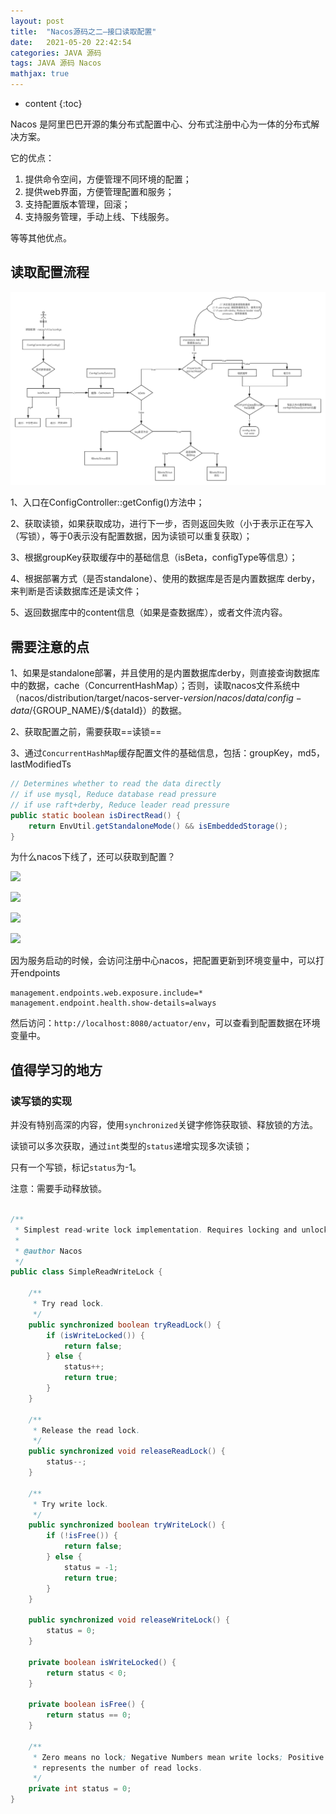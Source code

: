 ```yaml
---
layout: post
title:  "Nacos源码之二—接口读取配置"
date:   2021-05-20 22:42:54
categories: JAVA 源码
tags: JAVA 源码 Nacos
mathjax: true
---
```


* content
{:toc}

Nacos 是阿里巴巴开源的集分布式配置中心、分布式注册中心为一体的分布式解决方案。

它的优点：

1. 提供命令空间，方便管理不同环境的配置；
2. 提供web界面，方便管理配置和服务；
3. 支持配置版本管理，回滚；
4. 支持服务管理，手动上线、下线服务。

等等其他优点。





## 读取配置流程

![读取配置信息流程图](/images/nacos4.png)

1、入口在ConfigController::getConfig()方法中；

2、获取读锁，如果获取成功，进行下一步，否则返回失败（小于表示正在写入（写锁），等于0表示没有配置数据，因为读锁可以重复获取）；

3、根据groupKey获取缓存中的基础信息（isBeta，configType等信息）；

4、根据部署方式（是否standalone）、使用的数据库是否是内置数据库 derby，来判断是否读数据库还是读文件；

5、返回数据库中的content信息（如果是查数据库），或者文件流内容。


## 需要注意的点

1、如果是standalone部署，并且使用的是内置数据库derby，则直接查询数据库中的数据，cache（ConcurrentHashMap）；否则，读取nacos文件系统中（nacos/distribution/target/nacos-server-${version}/nacos/data/config-data/${GROUP_NAME}/${dataId}）的数据。

2、获取配置之前，需要获取==读锁==

3、通过`ConcurrentHashMap`缓存配置文件的基础信息，包括：groupKey，md5，lastModifiedTs


```java
// Determines whether to read the data directly
// if use mysql, Reduce database read pressure
// if use raft+derby, Reduce leader read pressure
public static boolean isDirectRead() {
    return EnvUtil.getStandaloneMode() && isEmbeddedStorage();
}
```    

为什么nacos下线了，还可以获取到配置？

![](https://files.mdnice.com/user/13344/62983384-992a-4c2c-b6fd-ae3928aaac31.png)

![](https://files.mdnice.com/user/13344/1754726c-c75a-487e-bf3b-1bba67afbc75.png)

![](https://files.mdnice.com/user/13344/3b1f57e2-dba9-4fe9-96d8-9a868cbeecd9.png)

![](https://files.mdnice.com/user/13344/1bde3f6f-676d-43e1-8641-f56c0a6293b2.png)

因为服务启动的时候，会访问注册中心nacos，把配置更新到环境变量中，可以打开endpoints

```
management.endpoints.web.exposure.include=*
management.endpoint.health.show-details=always
```

然后访问：`http://localhost:8080/actuator/env`，可以查看到配置数据在环境变量中。

## 值得学习的地方

### 读写锁的实现

并没有特别高深的内容，使用`synchronized`关键字修饰获取锁、释放锁的方法。

读锁可以多次获取，通过`int`类型的`status`递增实现多次读锁；

只有一个写锁，标记`status`为-1。

注意：需要手动释放锁。

```java

/**
 * Simplest read-write lock implementation. Requires locking and unlocking must be called in pairs.
 *
 * @author Nacos
 */
public class SimpleReadWriteLock {
    
    /**
     * Try read lock.
     */
    public synchronized boolean tryReadLock() {
        if (isWriteLocked()) {
            return false;
        } else {
            status++;
            return true;
        }
    }
    
    /**
     * Release the read lock.
     */
    public synchronized void releaseReadLock() {
        status--;
    }
    
    /**
     * Try write lock.
     */
    public synchronized boolean tryWriteLock() {
        if (!isFree()) {
            return false;
        } else {
            status = -1;
            return true;
        }
    }
    
    public synchronized void releaseWriteLock() {
        status = 0;
    }
    
    private boolean isWriteLocked() {
        return status < 0;
    }
    
    private boolean isFree() {
        return status == 0;
    }
    
    /**
     * Zero means no lock; Negative Numbers mean write locks; Positive Numbers mean read locks, and the numeric value
     * represents the number of read locks.
     */
    private int status = 0;
}

```